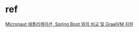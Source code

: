 



# ref
[Micronaut 애플리케이션, Spring Boot 와의 비교 및 GraalVM 지원](https://ichi.pro/ko/micronaut-aepeullikeisyeon-spring-boot-waui-bigyo-mich-graalvm-jiwon-229776683122005)